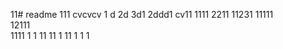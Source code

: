 11# readme 111
cvcvcv
1 d
2d
3d1 
2ddd1
cv11 
1111 
2211 
11231
11111  
12111  
1111
1  1
11 
11
1
11 
1
1
1
 
